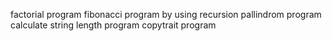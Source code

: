 factorial program
fibonacci program by using recursion
pallindrom program
 calculate string length program
 copytrait program
